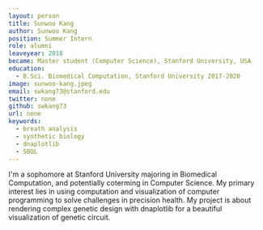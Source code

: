 ```yaml
---
layout: person
title: Sunwoo Kang
author: Sunwoo Kang
position: Summer Intern
role: alumni
leaveyear: 2018
became: Master student (Computer Science), Stanford University, USA
education:
  - B.Sci. Biomedical Computation, Stanford University 2017-2020
image: sunwoo-kang.jpeg
email: swkang73@stanford.edu
twitter: none
github: swkang73
url: none
keywords:
  - breath analysis
  - synthetic biology
  - dnaplotlib
  - SBOL
---
```

I'm a sophomore at Stanford University majoring in Biomedical Computation, and potentially coterming in Computer Science. My primary interest lies in using computation and visualization of computer programming to solve challenges in precision health. My project is about rendering complex genetic design with dnaplotlib for a beautiful visualization of genetic circuit. 
